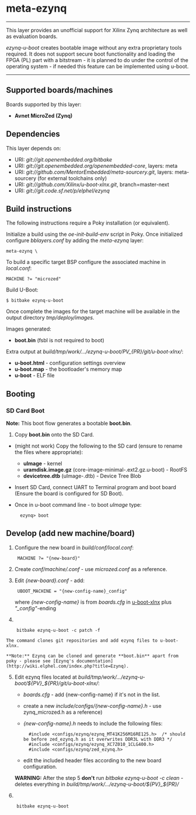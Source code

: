 # meta-ezynq
***
This layer provides an unofficial support for Xilinx Zynq architecture 
as well as evaluation boards.

*ezynq-u-boot* creates bootable image without any extra proprietary tools required.
It does not support secure boot functionality and loading the FPGA (PL) part 
with a bitstream - it is planned to do under the control of the operating system - 
if needed this feature can be implemented using u-boot.

***
## Supported boards/machines
Boards supported by this layer:

* **Avnet MicroZed (Zynq)**

## Dependencies
This layer depends on:

* URI: *git://git.openembedded.org/bitbake*
* URI: *git://git.openembedded.org/openembedded-core*, layers: meta 
* URI: *git://github.com/MentorEmbedded/meta-sourcery.git*, layers: meta-sourcery (for external toolchains only)
* URI: *git://github.com/Xilinx/u-boot-xlnx.git*, branch=master-next
* URI: *git://git.code.sf.net/p/elphel/ezynq*

## Build instructions
The following instructions require a Poky installation (or equivalent).

Initialize a build using the *oe-init-build-env* script in Poky. Once
initialized configure *bblayers.conf* by adding the *meta-ezynq* layer:

	meta-ezynq \

To build a specific target BSP configure the associated machine in *local.conf*:

	MACHINE ?= "microzed"

Build U-Boot:

	$ bitbake ezynq-u-boot

Once complete the images for the target machine will be available in the output
directory *tmp/deploy/images*.

Images generated:

* **boot.bin** (fsbl is not required to boot)

Extra output at *build/tmp/work/.../ezynq-u-boot/${PV}\_${PR}/git/u-boot-xlnx/*:

* **u-boot.html** - configuration settings overview
* **u-boot.map** - the bootloader's memory map
* **u-boot** - ELF file

## Booting

### SD Card Boot
**Note:** This boot flow generates a bootable **boot.bin**.

1. Copy **boot.bin** onto the SD Card.
* (might not work) Copy the following to the SD card (ensure to rename the files where appropriate):
    *  **uImage** - kernel
    *  **uramdisk.image.gz** (core-image-minimal-<machine name>.ext2.gz.u-boot) - RootFS
    *  **devicetree.dtb** (uImage-<machine name>.dtb) - Device Tree Blob
* Insert SD Card, connect UART to Terminal program and boot board (Ensure the
board is configured for SD Boot).
* Once in u-boot command line - to boot *uImage* type:

        ezynq> boot


## Develop (add new machine/board)

1. Configure the new board in *build/conf/local.conf*:

        MACHINE ?= "{new-board}"

2. Create *conf/machine/<new-board>.conf* - use *microzed.conf* as a reference.

3. Edit *{new-board}.conf* - add:

        UBOOT_MACHINE = "{new-config-name}_config"
 
     where *{new-config-name}* is from *boards.cfg* in [u-boot-xlnx](https://github.com/Xilinx/u-boot-xlnx) plus *"_config"*-ending

4. 

        bitbake ezynq-u-boot -c patch -f

    The command clones git repositories and add ezynq files to u-boot-xlnx.

    **Note:** Ezynq can be cloned and generate **boot.bin** apart from poky - please see [Ezynq's documentation](http://wiki.elphel.com/index.php?title=Ezynq).

5. Edit ezynq files located at *build/tmp/work/.../ezynq-u-boot/${PV}_${PR}/git/u-boot-xlnx/*:

    * *boards.cfg* - add {new-config-name} if it's not in the list.

    * create a new *include/configs/{new-config-name}.h* - use zynq_microzed.h as a reference)

    * *{new-config-name}.h* needs to include the following files:

            #include <configs/ezynq/ezynq_MT41K256M16RE125.h>  /* should be before zed_ezynq.h as it overwrites DDR3L with DDR3 */
            #include <configs/ezynq/ezynq_XC7Z010_1CLG400.h>
            #include <configs/ezynq/zed_ezynq.h>

    * edit the included header files according to the new board configuration.

    **WARNING:** After the step 5 **don't** run *bitbake ezynq-u-boot -c clean* - deletes everything in *build/tmp/work/.../ezynq-u-boot/${PV}_${PR}/*

6. 

        bitbake ezynq-u-boot

